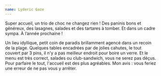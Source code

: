 ```yaml
---
name: Lyderic Gaze
---
```

Super accueil, un trio de choc ne changez rien ! Des paninis bons et généreux, des lasagnes, salades et des tartares à tomber. 
Et dans un cadre sympa. À l’année prochaine !

Un lieu idyllique, petit coin de paradis brillamment agencé dans un recoin de la plage. Quelques tables encadrées par de jolies cahutes, le tout couvert par 3 pins, il n'y a pas meilleur endroit pour boire un verre. 
Et le menu est très correct, salades ou club-sandwich, vous ne serez pas déçus. 
Pour parfaire le tout, l'accueil est des plus agréables.
Mon avis : vous feriez une erreur de ne pas vous y arrêter.